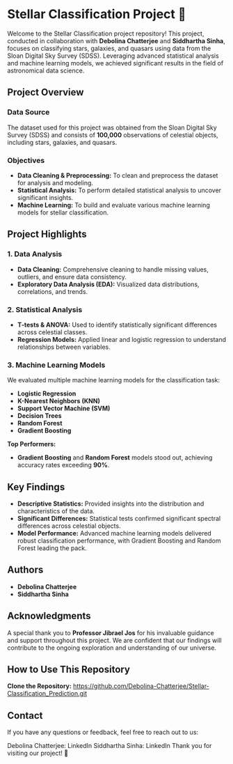 # Stellar Classification Project 🌟

Welcome to the Stellar Classification project repository! This project, conducted in collaboration with **Debolina Chatterjee** and **Siddhartha Sinha**, focuses on classifying stars, galaxies, and quasars using data from the Sloan Digital Sky Survey (SDSS). Leveraging advanced statistical analysis and machine learning models, we achieved significant results in the field of astronomical data science.

## Project Overview

### Data Source

The dataset used for this project was obtained from the Sloan Digital Sky Survey (SDSS) and consists of **100,000** observations of celestial objects, including stars, galaxies, and quasars.

### Objectives

- **Data Cleaning & Preprocessing:** To clean and preprocess the dataset for analysis and modeling.
- **Statistical Analysis:** To perform detailed statistical analysis to uncover significant insights.
- **Machine Learning:** To build and evaluate various machine learning models for stellar classification.

## Project Highlights

### 1. Data Analysis

- **Data Cleaning:** Comprehensive cleaning to handle missing values, outliers, and ensure data consistency.
- **Exploratory Data Analysis (EDA):** Visualized data distributions, correlations, and trends.

### 2. Statistical Analysis

- **T-tests & ANOVA:** Used to identify statistically significant differences across celestial classes.
- **Regression Models:** Applied linear and logistic regression to understand relationships between variables.

### 3. Machine Learning Models

We evaluated multiple machine learning models for the classification task:

- **Logistic Regression**
- **K-Nearest Neighbors (KNN)**
- **Support Vector Machine (SVM)**
- **Decision Trees**
- **Random Forest**
- **Gradient Boosting**

**Top Performers:**
- **Gradient Boosting** and **Random Forest** models stood out, achieving accuracy rates exceeding **90%**.

## Key Findings

- **Descriptive Statistics:** Provided insights into the distribution and characteristics of the data.
- **Significant Differences:** Statistical tests confirmed significant spectral differences across celestial objects.
- **Model Performance:** Advanced machine learning models delivered robust classification performance, with Gradient Boosting and Random Forest leading the pack.

## Authors

- **Debolina Chatterjee**
- **Siddhartha Sinha**

## Acknowledgments

A special thank you to **Professor Jibrael Jos** for his invaluable guidance and support throughout this project. We are confident that our findings will contribute to the ongoing exploration and understanding of our universe.

## How to Use This Repository

 **Clone the Repository:** https://github.com/Debolina-Chatterjee/Stellar-Classification_Prediction.git

## Contact
If you have any questions or feedback, feel free to reach out to us:

Debolina Chatterjee: LinkedIn
Siddhartha Sinha: LinkedIn
Thank you for visiting our project! 🌠
   

